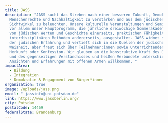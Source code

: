 ```yaml
---
title: JASS
description: "JASS sucht das Streben nach einer besseren Zukunft, Demokratie,
  Menschenrechte und Nachhaltigkeit zu verstärken und aus dem jüdischen
  Sichtwinkel zu beleuchten. Unsere kulturelle Veranstaltungen und Seminare, und
  vor allem unser Hauptprogramm, die jährliche dreiwöchige Sommerakademie, sind
  von jüdischen Werten und Geschichte einerseits, praktischen Fähigkeiten und
  interdisziplinären Methoden andererseits, ausgestaltet. JASS widmet sich zwar
  der jüdischen Erfahrung und vertieft sich in die Quellen der jüdischen
  Weisheit, aber freut sich über Teilnehmer:innen sowie Unterrichtenden jeder
  Herkunft oder Konfession. Wir glauben an die konstruktive Kraft des Dialogs
  und des gegenseitigen Verständnisses und heißen Verbündete unterschiedlicher
  Ansichten und Erfahrungen mit offenen Armen willkommen. "
impactArea:
  - Bildung
  - Integration
  - Demokratie & Engagement von Bürger*innen
organization: true
image: /uploads/jass.png
email: " jassinfo@uni-potsdam.de"
link: https://www.jassberlin.org/
city: Potsdam
postalCode: 14469
federalState: Brandenburg
---
```

